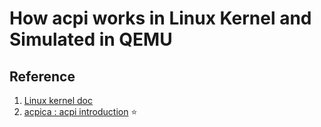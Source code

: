 # How acpi works in Linux Kernel and Simulated in QEMU

## Reference
1. [Linux kernel doc](https://www.kernel.org/doc/html/latest/firmware-guide/acpi/index.html#)
2. [acpica : acpi introduction](https://acpica.org/sites/acpica/files/ACPI-Introduction.pdf) :star:
